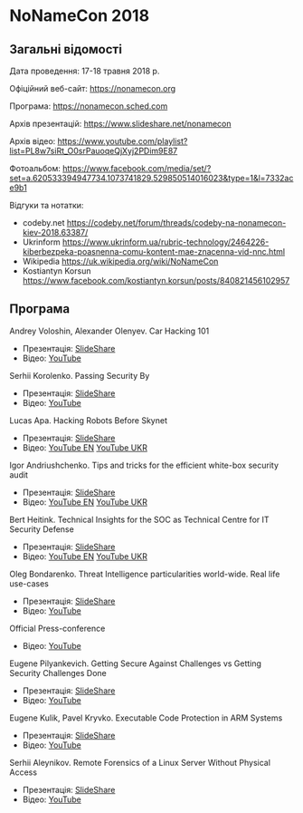 # NoNameCon 2018

## Загальні відомості

Дата проведення: 17-18 травня 2018 р.

Офіційний веб-сайт: https://nonamecon.org

Програма: https://nonamecon.sched.com

Архів презентацій: https://www.slideshare.net/nonamecon

Архів відео: https://www.youtube.com/playlist?list=PL8w7siRt_O0srPauoqeQjXyj2PDim9E87

Фотоальбом: https://www.facebook.com/media/set/?set=a.620533394947734.1073741829.529850514016023&type=1&l=7332ace9b1

Відгуки та нотатки:
- codeby.net https://codeby.net/forum/threads/codeby-na-nonamecon-kiev-2018.63387/
- Ukrinform https://www.ukrinform.ua/rubric-technology/2464226-kiberbezpeka-poasnenna-comu-kontent-mae-znacenna-vid-nnc.html
- Wikipedia https://uk.wikipedia.org/wiki/NoNameCon
- Kostiantyn Korsun https://www.facebook.com/kostiantyn.korsun/posts/840821456102957

## Програма

Andrey Voloshin, Alexander Olenyev. Car Hacking 101
- Презентація: [SlideShare](https://www.slideshare.net/nonamecon/alexander-olenyev-andrey-voloshin-car-hacking-101-by-nonamecon)
- Відео: [YouTube](https://www.youtube.com/watch?v=VnRlH3aHlIo&index=2&t=0s&list=PL8w7siRt_O0srPauoqeQjXyj2PDim9E87)

Serhii Korolenko. Passing Security By
- Презентація: [SlideShare](https://www.slideshare.net/nonamecon/serhii-korolenko-passing-security-by)
- Відео: [YouTube](https://www.youtube.com/watch?v=rDOYUCy9phA&index=2&list=PL8w7siRt_O0srPauoqeQjXyj2PDim9E87)

Lucas Apa. Hacking Robots Before Skynet
- Презентація: [SlideShare](https://www.slideshare.net/nonamecon/lukas-apa-hacking-robots-before-skynet)
- Відео: [YouTube EN](https://www.youtube.com/watch?v=N3qd6PMzjbU&index=3&list=PL8w7siRt_O0srPauoqeQjXyj2PDim9E87)
[YouTube UKR](https://www.youtube.com/watch?v=n5dVezNNxic&list=PL8w7siRt_O0srPauoqeQjXyj2PDim9E87&index=4)

Igor Andriushchenko. Tips and tricks for the efficient white-box security audit
- Презентація: [SlideShare](https://www.slideshare.net/nonamecon/igorandriushchenko-tips-and-tricks-for-the-efficient-whitebox-security-audit-from-blue-and-red-team-perspective)
- Відео: [YouTube EN](https://www.youtube.com/watch?v=O6DSi7Dt8so&index=5&list=PL8w7siRt_O0srPauoqeQjXyj2PDim9E87)
[YouTube UKR](https://www.youtube.com/watch?v=aNs7BcYiE-E&list=PL8w7siRt_O0srPauoqeQjXyj2PDim9E87&index=6)

Bert Heitink. Technical Insights for the SOC as Technical Centre for IT Security Defense
- Презентація: [SlideShare](https://www.slideshare.net/nonamecon/bert-heitink-technical-insights-for-the-soc-as-technical-centre-for-it-security-defense)
- Відео: [YouTube EN](https://www.youtube.com/watch?v=4ZiUQ4oAZS0&index=7&list=PL8w7siRt_O0srPauoqeQjXyj2PDim9E87)
[YouTube UKR](https://www.youtube.com/watch?v=f0uSVX44DQU&index=8&list=PL8w7siRt_O0srPauoqeQjXyj2PDim9E87)

Oleg Bondarenko. Threat Intelligence particularities world-wide. Real life use-cases
- Презентація: [SlideShare](https://www.slideshare.net/nonamecon/oleg-bondarenko-threat-intelligence-particularities-worldwide-real-life-usecases)
- Відео: [YouTube](https://www.youtube.com/watch?v=_Afn6AAdcWs&list=PL8w7siRt_O0srPauoqeQjXyj2PDim9E87&index=9)

Official Press-conference
- Відео: [YouTube](https://www.youtube.com/watch?v=wX45d4RiAlg&list=PL8w7siRt_O0srPauoqeQjXyj2PDim9E87&index=10)

Eugene Pilyankevich. Getting Secure Against Challenges vs Getting Security Challenges Done
- Презентація: [SlideShare](https://www.slideshare.net/nonamecon/eugene-pilyankevich-getting-secure-against-challenges-or-getting-security-challenges-done)
- Відео: [YouTube](https://www.youtube.com/watch?v=k4jKZ8dUL6M&list=PL8w7siRt_O0srPauoqeQjXyj2PDim9E87&index=11)

Eugene Kulik, Pavel Kryvko. Executable Code Protection in ARM Systems
- Презентація: [SlideShare](https://www.slideshare.net/nonamecon/eugene-kulik-pavel-kryvko-executable-code-protection-in-arm-systems)
- Відео: [YouTube](https://www.youtube.com/watch?v=3yM5_KyPHr4&index=12&list=PL8w7siRt_O0srPauoqeQjXyj2PDim9E87)

Serhii Aleynikov. Remote Forensics of a Linux Server Without Physical Access
- Презентація: [SlideShare](https://www.slideshare.net/nonamecon/serhii-aleynikov-remote-forensics-of-a-linux-server-without-physical-access)
- Відео: [YouTube](https://www.youtube.com/watch?v=reu3mBa7lw0&list=PL8w7siRt_O0srPauoqeQjXyj2PDim9E87&index=13)
